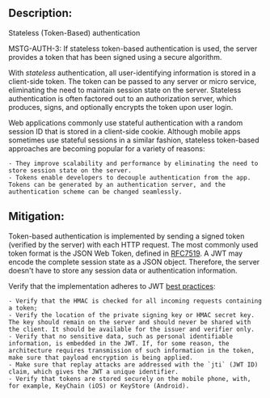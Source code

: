 ## Description:

Stateless (Token-Based) authentication

MSTG-AUTH-3: If stateless token-based authentication is used, the server provides a token that has been signed using a secure algorithm.

With *stateless* authentication, all user-identifying information is stored in a client-side token. The token can be passed to any server or micro service, eliminating the need to maintain session state on the server. Stateless authentication is often factored out to an authorization server, which produces, signs, and optionally encrypts the token upon user login.

Web applications commonly use stateful authentication with a random session ID that is stored in a client-side cookie. Although mobile apps sometimes use stateful sessions in a similar fashion, stateless token-based approaches are becoming popular for a variety of reasons:

	- They improve scalability and performance by eliminating the need to store session state on the server.
	- Tokens enable developers to decouple authentication from the app. Tokens can be generated by an authentication server, and the authentication scheme can be changed seamlessly.


## Mitigation:

Token-based authentication is implemented by sending a signed token (verified by the server) with each HTTP request. The most commonly used token format is the JSON Web Token, defined in [RFC7519](https://tools.ietf.org/html/rfc7519 "RFC7519"). A JWT may encode the complete session state as a JSON object. Therefore, the server doesn't have to store any session data or authentication information.

Verify that the implementation adheres to JWT [best practices](https://stormpath.com/blog/jwt-the-right-way "JWT the right way"):

	- Verify that the HMAC is checked for all incoming requests containing a token;
	- Verify the location of the private signing key or HMAC secret key. The key should remain on the server and should never be shared with the client. It should be available for the issuer and verifier only.
	- Verify that no sensitive data, such as personal identifiable information, is embedded in the JWT. If, for some reason, the architecture requires transmission of such information in the token, make sure that payload encryption is being applied. 
	- Make sure that replay attacks are addressed with the `jti` (JWT ID) claim, which gives the JWT a unique identifier.
	- Verify that tokens are stored securely on the mobile phone, with, for example, KeyChain (iOS) or KeyStore (Android).
